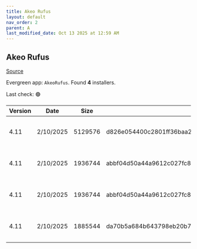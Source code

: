 ```yaml
---
title: Akeo Rufus
layout: default
nav_order: 2
parent: A
last_modified_date: Oct 13 2025 at 12:59 AM
---
```


## Akeo Rufus

[Source](https://rufus.ie/)

Evergreen app: `AkeoRufus`. Found **4** installers.

Last check: 🟢

| Version | Date      | Size    | Sha256                                                           | Architecture | InstallerType | Type | URI                                                                                                                                                            |
| ------- | --------- | ------- | ---------------------------------------------------------------- | ------------ | ------------- | ---- | -------------------------------------------------------------------------------------------------------------------------------------------------------------- |
| 4.11    | 2/10/2025 | 5129576 | d826e054400c2801ff36baa2a46684ee5e133b5267e4b6a97b02bab337152018 | ARM64        | Default       | exe  | [https://github.com/pbatard/rufus/releases/download/v4.11/rufus-4.11_arm64.exe](https://github.com/pbatard/rufus/releases/download/v4.11/rufus-4.11_arm64.exe) |
| 4.11    | 2/10/2025 | 1936744 | abbf04d50a44a9612c027fc8072f6da67f5bcda2b826f1f852c9c24d7a1fcdff | x86          | Default       | exe  | [https://github.com/pbatard/rufus/releases/download/v4.11/rufus-4.11.exe](https://github.com/pbatard/rufus/releases/download/v4.11/rufus-4.11.exe)             |
| 4.11    | 2/10/2025 | 1936744 | abbf04d50a44a9612c027fc8072f6da67f5bcda2b826f1f852c9c24d7a1fcdff | x86          | Default       | exe  | [https://github.com/pbatard/rufus/releases/download/v4.11/rufus-4.11p.exe](https://github.com/pbatard/rufus/releases/download/v4.11/rufus-4.11p.exe)           |
| 4.11    | 2/10/2025 | 1885544 | da70b5a684b643798eb20b720bf362e01ab6987ec47bd99a12f6e2d950a446bf | x86          | Default       | exe  | [https://github.com/pbatard/rufus/releases/download/v4.11/rufus-4.11_x86.exe](https://github.com/pbatard/rufus/releases/download/v4.11/rufus-4.11_x86.exe)     |
